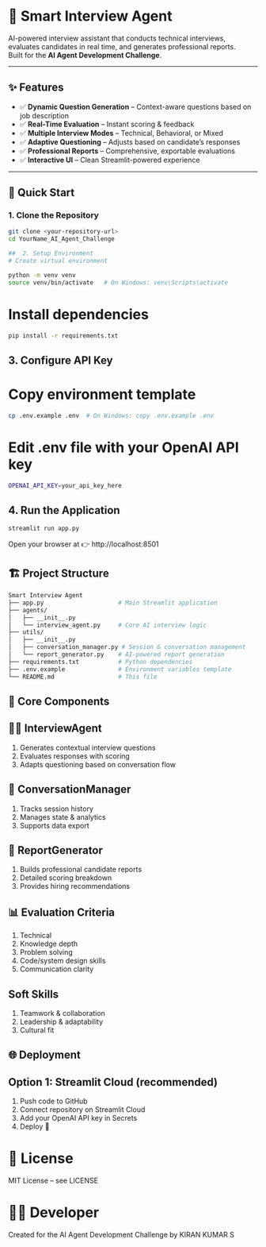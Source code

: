 # 🤖 Smart Interview Agent

AI-powered interview assistant that conducts technical interviews, evaluates candidates in real time, and generates professional reports.  
Built for the **AI Agent Development Challenge**.

---

## ✨ Features

- ✅ **Dynamic Question Generation** – Context-aware questions based on job description  
- ✅ **Real-Time Evaluation** – Instant scoring & feedback  
- ✅ **Multiple Interview Modes** – Technical, Behavioral, or Mixed  
- ✅ **Adaptive Questioning** – Adjusts based on candidate’s responses  
- ✅ **Professional Reports** – Comprehensive, exportable evaluations  
- ✅ **Interactive UI** – Clean Streamlit-powered experience  

---

## 🚀 Quick Start

### 1. Clone the Repository
```bash
git clone <your-repository-url>
cd YourName_AI_Agent_Challenge
```
```bash
##  2. Setup Environment
# Create virtual environment

python -m venv venv
source venv/bin/activate   # On Windows: venv\Scripts\activate
```

# Install dependencies
```bash
pip install -r requirements.txt
```

## 3. Configure API Key
# Copy environment template
```bash
cp .env.example .env  # On Windows: copy .env.example .env
```

# Edit .env file with your OpenAI API key
```bash
OPENAI_API_KEY=your_api_key_here
```
## 4. Run the Application
```bash
streamlit run app.py
```

Open your browser at 👉 http://localhost:8501

## 🏗️ Project Structure
```bash
Smart Interview Agent
├── app.py                     # Main Streamlit application
├── agents/
│   ├── __init__.py
│   └── interview_agent.py     # Core AI interview logic
├── utils/
│   ├── __init__.py
│   ├── conversation_manager.py # Session & conversation management
│   └── report_generator.py    # AI-powered report generation
├── requirements.txt           # Python dependencies
├── .env.example               # Environment variables template
└── README.md                  # This file
```

## 🎯 Core Components
## 🧑‍💻 InterviewAgent

1. Generates contextual interview questions
2. Evaluates responses with scoring
3. Adapts questioning based on conversation flow

## 💬 ConversationManager

1. Tracks session history
2. Manages state & analytics
3. Supports data export

## 📑 ReportGenerator

1. Builds professional candidate reports
2. Detailed scoring breakdown
3. Provides hiring recommendations

## 📊 Evaluation Criteria

1. Technical
2. Knowledge depth
3. Problem solving
4. Code/system design skills
5. Communication clarity

## Soft Skills

1. Teamwork & collaboration
2. Leadership & adaptability
3. Cultural fit

## 🌐 Deployment

## Option 1: Streamlit Cloud (recommended)

1. Push code to GitHub
2. Connect repository on Streamlit Cloud
3. Add your OpenAI API key in Secrets
4. Deploy 🚀

# 📝 License

MIT License – see LICENSE

# 👨‍💻 Developer

Created for the AI Agent Development Challenge by KIRAN KUMAR S
